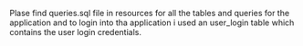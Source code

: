 Plase find queries.sql file in resources for all the tables and queries for the application and to login into tha application i used an user_login table which contains the user login credentials.
